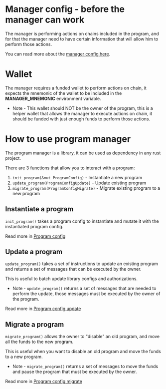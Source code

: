 # Manager config - before the manager can work

The manager is performing actions on chains included in the program, and for that the manager need to have certain information that will allow him to perform those actions.

You can read more about the [manager config here](./manager_config.md).

# Wallet

The manager requires a funded wallet to perform actions on chain, it expects the mnemonic of the wallet to be included in the **MANAGER_MNEMONIC** environment variable.

* Note - This wallet should NOT be the owner of the program, this is a helper wallet that allows the manager to execute actions on chain, it should be funded with just enough funds to perform those actions.

# How to use program manager

The program manager is a library, it can be used as dependency in any rust project.

There are 3 functions that allow you to interact with a program:

1. `init_program(&mut ProgramConfig)` - Instantiate a new program
2. `update_program(ProgramConfigUpdate)` - Update existing program
3. `migrate_program(ProgramConfigMigrate)` - Migrate existing program to a new program

## Instantiate a program

`init_program()` takes a program config to instantiate and mutate it with the instantiated program config.

Read more in [Program config](./program_configs/instantiate.md)

## Update a program

`update_program()` takes a set of instructions to update an existing program and returns a set of messages that can be executed by the owner.

This is useful to batch update library configs and authorizations.

* Note - `update_program()` returns a set of messages that are needed to perform the update, those messages must be executed by the owner of the program.

Read more in [Program config update](./program_configs/update.md)

## Migrate a program

`migrate_program()` allows the owner to "disable" an old program, and move all the funds to the new program.

This is useful when you want to disable an old program and move the funds to a new program.

* Note - `migrate_program()` returns a set of messages to move the funds and pause the program that must be executed by the owner.

Read more in [Program config migrate](./program_configs/migrate.md)